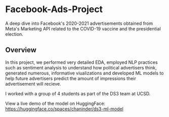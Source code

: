 # Facebook-Ads-Project
A deep dive into Facebook's 2020-2021 advertisements obtained from Meta's Marketing API related to the COVID-19 vaccine and the presidential election.

## Overview

In this project, we performed very detailed EDA, employed NLP practices such as sentiment analysis to understand how political advertisers think, generated numerous, informative viualizations and developed ML models to help future advertisers predict the amount of impressions their advertisement will recieve.

I worked with a group of 4 students as part of the DS3 team at UCSD.

View a live demo of the model on HuggingFace: https://huggingface.co/spaces/chaninder/ds3-ml-model
